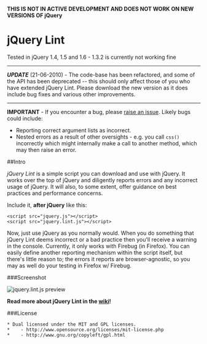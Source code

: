 **THIS IS NOT IN ACTIVE DEVELOPMENT AND DOES NOT WORK ON NEW VERSIONS OF jQuery**

jQuery Lint
===
Tested in jQuery 1.4, 1.5 and 1.6 - 1.3.2 is currently not working fine

---
***UPDATE*** (21-06-2010) - The code-base has been refactored, and some of the API has been deprecated -- this should only affect those of you who have extended jQuery Lint. Please download the new version as it does include bug fixes and various other improvements.

---
**IMPORTANT** - If you encounter a bug, please [raise an issue](http://github.com/jamespadolsey/jQuery-Lint/issues). Likely bugs could include:

 * Reporting correct argument lists as incorrect.
 * Nested errors as a result of other oversights - e.g. you call `css()` incorrectly which might internally make a call to another method, which may then raise an error.


##Intro

*jQuery Lint* is a simple script you can download and use with jQuery. It works over the top of jQuery and diligently reports errors and any incorrect usage of jQuery. It will also, to some extent, offer guidance on best practices and performance concerns.

Include it, **after jQuery** like this:

    <script src="jquery.js"></script>
    <script src="jquery.lint.js"></script>
    
Now, just use jQuery as you normally would. When you do something that jQuery Lint deems incorrect or a bad practice then you'll receive a warning in the console. Currently, it only works with Firebug (in Firefox). You can easily define another reporting mechanism within the script itself, but there's little reason to; the errors it reports are browser-agnostic, so you may as well do your testing in Firefox w/ Firebug.

###Screenshot

![jquery.lint.js preview](http://img13.imageshack.us/img13/9527/lint.png)
        
**Read more about jQuery Lint in the [wiki](http://wiki.github.com/jamespadolsey/jQuery-Lint/)!**
 
###License

    * Dual licensed under the MIT and GPL licenses.
    *    - http://www.opensource.org/licenses/mit-license.php
    *    - http://www.gnu.org/copyleft/gpl.html

  
